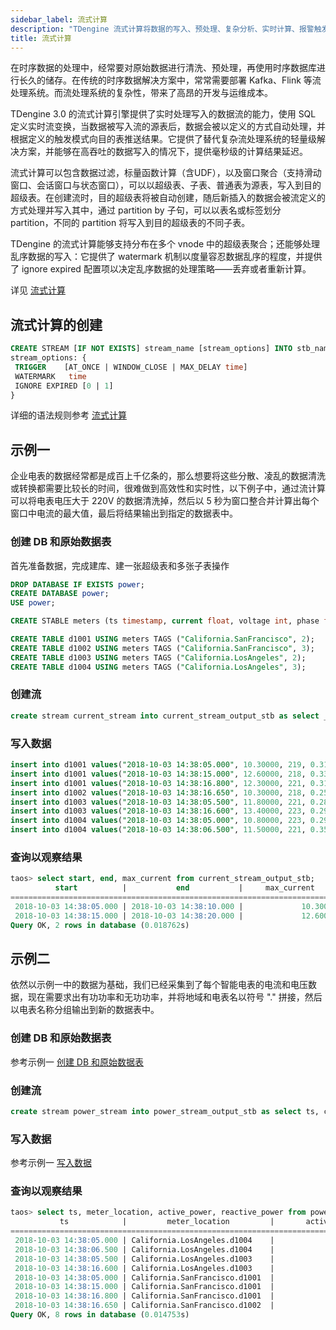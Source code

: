 ```yaml
---
sidebar_label: 流式计算
description: "TDengine 流式计算将数据的写入、预处理、复杂分析、实时计算、报警触发等功能融为一体，是一个能够降低用户部署成本、存储成本和运维成本的计算引擎。"
title: 流式计算
---
```


在时序数据的处理中，经常要对原始数据进行清洗、预处理，再使用时序数据库进行长久的储存。在传统的时序数据解决方案中，常常需要部署 Kafka、Flink 等流处理系统。而流处理系统的复杂性，带来了高昂的开发与运维成本。

TDengine 3.0 的流式计算引擎提供了实时处理写入的数据流的能力，使用 SQL 定义实时流变换，当数据被写入流的源表后，数据会被以定义的方式自动处理，并根据定义的触发模式向目的表推送结果。它提供了替代复杂流处理系统的轻量级解决方案，并能够在高吞吐的数据写入的情况下，提供毫秒级的计算结果延迟。

流式计算可以包含数据过滤，标量函数计算（含UDF），以及窗口聚合（支持滑动窗口、会话窗口与状态窗口），可以以超级表、子表、普通表为源表，写入到目的超级表。在创建流时，目的超级表将被自动创建，随后新插入的数据会被流定义的方式处理并写入其中，通过 partition by 子句，可以以表名或标签划分 partition，不同的 partition 将写入到目的超级表的不同子表。

TDengine 的流式计算能够支持分布在多个 vnode 中的超级表聚合；还能够处理乱序数据的写入：它提供了 watermark 机制以度量容忍数据乱序的程度，并提供了 ignore expired 配置项以决定乱序数据的处理策略——丢弃或者重新计算。

详见 [流式计算](../../taos-sql/stream)


## 流式计算的创建

```sql
CREATE STREAM [IF NOT EXISTS] stream_name [stream_options] INTO stb_name AS subquery
stream_options: {
 TRIGGER    [AT_ONCE | WINDOW_CLOSE | MAX_DELAY time]
 WATERMARK   time
 IGNORE EXPIRED [0 | 1]
}
```

详细的语法规则参考 [流式计算](../../taos-sql/stream)

## 示例一

企业电表的数据经常都是成百上千亿条的，那么想要将这些分散、凌乱的数据清洗或转换都需要比较长的时间，很难做到高效性和实时性，以下例子中，通过流计算可以将电表电压大于 220V 的数据清洗掉，然后以 5 秒为窗口整合并计算出每个窗口中电流的最大值，最后将结果输出到指定的数据表中。

### 创建 DB 和原始数据表

首先准备数据，完成建库、建一张超级表和多张子表操作

```sql
DROP DATABASE IF EXISTS power;
CREATE DATABASE power;
USE power;

CREATE STABLE meters (ts timestamp, current float, voltage int, phase float) TAGS (location binary(64), groupId int);

CREATE TABLE d1001 USING meters TAGS ("California.SanFrancisco", 2);
CREATE TABLE d1002 USING meters TAGS ("California.SanFrancisco", 3);
CREATE TABLE d1003 USING meters TAGS ("California.LosAngeles", 2);
CREATE TABLE d1004 USING meters TAGS ("California.LosAngeles", 3);
```

### 创建流

```sql
create stream current_stream into current_stream_output_stb as select _wstart as start, _wend as wend, max(current) as max_current from meters where voltage <= 220 interval (5s);
```

### 写入数据
```sql
insert into d1001 values("2018-10-03 14:38:05.000", 10.30000, 219, 0.31000);
insert into d1001 values("2018-10-03 14:38:15.000", 12.60000, 218, 0.33000);
insert into d1001 values("2018-10-03 14:38:16.800", 12.30000, 221, 0.31000);
insert into d1002 values("2018-10-03 14:38:16.650", 10.30000, 218, 0.25000);
insert into d1003 values("2018-10-03 14:38:05.500", 11.80000, 221, 0.28000);
insert into d1003 values("2018-10-03 14:38:16.600", 13.40000, 223, 0.29000);
insert into d1004 values("2018-10-03 14:38:05.000", 10.80000, 223, 0.29000);
insert into d1004 values("2018-10-03 14:38:06.500", 11.50000, 221, 0.35000);
```

### 查询以观察结果

```sql
taos> select start, end, max_current from current_stream_output_stb;
          start          |           end           |     max_current      |
===========================================================================
 2018-10-03 14:38:05.000 | 2018-10-03 14:38:10.000 |             10.30000 |
 2018-10-03 14:38:15.000 | 2018-10-03 14:38:20.000 |             12.60000 |
Query OK, 2 rows in database (0.018762s)
```

## 示例二

依然以示例一中的数据为基础，我们已经采集到了每个智能电表的电流和电压数据，现在需要求出有功功率和无功功率，并将地域和电表名以符号 "." 拼接，然后以电表名称分组输出到新的数据表中。

### 创建 DB 和原始数据表

参考示例一 [创建 DB 和原始数据表](#创建-db-和原始数据表)

### 创建流

```sql
create stream power_stream into power_stream_output_stb as select ts, concat_ws(".", location, tbname) as meter_location, current*voltage*cos(phase) as active_power, current*voltage*sin(phase) as reactive_power from meters partition by tbname;
```

### 写入数据

参考示例一 [写入数据](#写入数据)

### 查询以观察结果
```sql
taos> select ts, meter_location, active_power, reactive_power from power_stream_output_stb;
           ts            |         meter_location         |       active_power        |      reactive_power       |
===================================================================================================================
 2018-10-03 14:38:05.000 | California.LosAngeles.d1004    |            2307.834596289 |             688.687331847 |
 2018-10-03 14:38:06.500 | California.LosAngeles.d1004    |            2387.415754896 |             871.474763418 |
 2018-10-03 14:38:05.500 | California.LosAngeles.d1003    |            2506.240411679 |             720.680274962 |
 2018-10-03 14:38:16.600 | California.LosAngeles.d1003    |            2863.424274422 |             854.482390839 |
 2018-10-03 14:38:05.000 | California.SanFrancisco.d1001  |            2148.178871730 |             688.120784090 |
 2018-10-03 14:38:15.000 | California.SanFrancisco.d1001  |            2598.589176205 |             890.081451418 |
 2018-10-03 14:38:16.800 | California.SanFrancisco.d1001  |            2588.728381186 |             829.240910475 |
 2018-10-03 14:38:16.650 | California.SanFrancisco.d1002  |            2175.595991997 |             555.520860397 |
Query OK, 8 rows in database (0.014753s)
```
